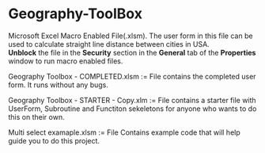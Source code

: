 # Geography-ToolBox  
Microsoft Excel Macro Enabled File(.xlsm). The user form in this file can be used to calculate straight line distance between cities in USA.  
**Unblock** the file in the **Security** section in the **General** tab of the **Properties** window to run macro enabled files.   
  
Geography Toolbox - COMPLETED.xlsm := File contains the completed user form. It runs without any bugs.   
  
Geography Toolbox - STARTER - Copy.xlm := File contains a starter file with UserForm, Subroutine and Functiton sekeletons for anyone who wants to do this on their own.   
  
Multi select examaple.xlsm := File Contains example code that will help guide you to do this project.   
